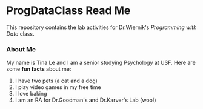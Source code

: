 # ProgDataClass Read Me

This repository contains the lab activities for Dr.Wiernik's *Programming with Data* class.

### About Me
My name is Tina Le and I am a senior studying Psychology at USF. Here are some **fun facts** about me: 
  
1. I have two pets (a cat and a dog)
1. I play video games in my free time
1. I love baking
1. I am an RA for Dr.Goodman's and Dr.Karver's Lab (woo!)

